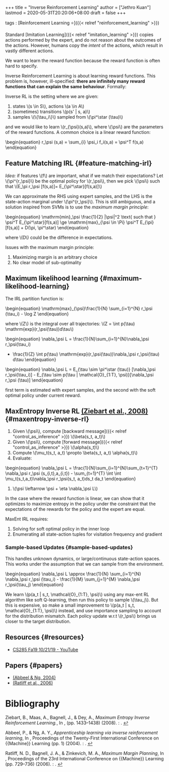 +++
title = "Inverse Reinforcement Learning"
author = ["Jethro Kuan"]
lastmod = 2020-05-31T20:20:06+08:00
draft = false
+++

tags
: [Reinforcement Learning ⭐]({{< relref "reinforcement_learning" >}})

Standard [Imitation Learning]({{< relref "imitation_learning" >}}) copies actions performed by the expert,
and do not reason about the outcomes of the actions. However, humans
copy the _intent_ of the actions, which result in vastly different
actions.

We want to learn the reward function because the reward function is
often hard to specify.

Inverse Reinforcement Learning is about learning reward functions.
This problem is, however, ill-specified: **there are infinitely many
reward functions that can explain the same behaviour**. Formally:

Inverse RL is the setting where we are given:

1.  states \\(s \in S\\), actions \\(a \in A\\)
2.  (sometimes) transitions \\(p(s' | s, a)\\)
3.  samples \\(\\{\tau_i\\}\\) sampled from \\(\pi^\star (\tau)\\)

and we would like to learn \\(r\_{\psi}(s,a)\\), where \\(\psi\\) are the
parameters of the reward functions. A common choice is a linear reward
function:

\begin{equation}
r\_\psi (s,a) = \sum\_{i} \psi_i f_i(s,a) = \psi^T f(s,a)
\end{equation}

## Feature Matching IRL {#feature-matching-irl}

_Idea:_ if features \\(f\\) are important, what if we match their
expectations? Let \\(\pi^{r\_\psi}\\) be the optimal policy for \\(r\_\psi\\),
then we pick \\(\psi\\) such that \\(E\_\pi r\_\psi [f(s,a)]= E\_{\pi^\star}[f(s,a)]\\)

We can approximate the RHS using expert samples, and the LHS is the
state-action marginal under \\(\pi^{r\_\psi}\\). This is still ambiguous,
and a solution inspired from SVMs is to use the _maximum margin
principle_:

\begin{equation}
\mathrm{min}\_\psi \frac{1}{2} |\psi|^2 \text{ such that } \psi^T
E\_{\pi^\star}[f(s,a)] \ge \mathrm{max}\_{\psi \in \Pi} \psi^T
E\_{\pi}[f(s,a)] + D(\pi, \pi^\star)
\end{equation}

where \\(D\\) could be the difference in expectations.

Issues with the maximum margin principle:

1.  Maximizing margin is an arbitrary choice
2.  No clear model of sub-optimality

## Maximum likelihood learning {#maximum-likelihood-learning}

The IRL partition function is:

\begin{equation}
\mathrm{max}\_{\psi}\frac{1}{N} \sum\_{i=1}^{N} r\_\psi (\tau_i) - \log Z
\end{equation}

where \\(Z\\) is the integral over all trajectories: \\(Z = \int p(\tau) \mathrm{exp}(r\_\psi(\tau))d\tau\\)

\begin{equation}
\nabla\_\psi L = \frac{1}{N}\sum\_{i=1}^{N}\nabla\_\psi r\_\psi(\tau_i)

- \frac{1}{Z} \int p(\tau) \mathrm{exp}(r\_\psi(\tau))\nabla\_\psi
  r\_\psi(\tau) d\tau
  \end{equation}

\begin{equation}
\nabla\_\psi L = E\_{\tau \sim \pi^\star (\tau)} [\nabla\_\psi
r\_\psi(\tau\_i)] - E\_{\tau \sim p(\tau | \mathcal{O}\_{1:T},
\psi)}[\nabla\_\psi r\_\psi (\tau)]
\end{equation}

first term is estimated with expert samples, and the second with the
soft optimal policy under current reward.

## MaxEntropy Inverse RL <a id="78d223b81b3f438213caf1f4b12184f1" href="#ziebart2008_maxentrl">(Ziebart et al., 2008)</a> {#maxentropy-inverse-rl}

1.  Given \\(\psi\\), compute [backward message]({{< relref "control_as_inference" >}}) \\(\beta(s_t, a_t)\\)
2.  Given \\(\psi\\), compute [forward message]({{< relref "control_as_inference" >}}) \\(\alpha(s_t)\\)
3.  Compute \\(\mu_t(s_t, a_t) \propto \beta(s_t, a_t) \alpha(s_t)\\)
4.  Evaluate:

\begin{equation}
\nabla\_\psi L = \frac{1}{N}\sum\_{i=1}^{N}\sum\_{t=1}^{T} \nabla\_\psi
r\_\psi (s\_{i,t},a\_{i,t}) - \sum\_{t=1}^{T} \int \int
\mu_t(s_t,a_t)\nabla\_\psi r\_\psi(s_t, a_t)ds_t da_t
\end{equation}

1.  \\(\psi \leftarrow \psi + \eta \nabla\_\psi L\\)

In the case where the reward function is linear, we can show that it optimizes
to maximize entropy in the policy under the constraint that the
expectations of the rewards for the policy and the expert are equal.

MaxEnt IRL requires:

1.  Solving for soft optimal policy in the inner loop
2.  Enumerating all state-action tuples for visitation frequency and
    gradient

### Sample-based Updates {#sample-based-updates}

This handles unknown dynamics, or large/continuous state-action
spaces. This works under the assumption that we can sample from the
environment.

\begin{equation}
\nabla\_\psi L \approx \frac{1}{N} \sum\_{i=1}^{N} \nabla\_\psi r\_\psi
(\tau_i) - \frac{1}{M} \sum\_{j=1}^{M} \nabla\_\psi r\_\psi(\tau_j)
\end{equation}

We learn \\(p(a_t | s_t, \mathcal{O}\_{1:T}, \psi)\\) using any max-ent RL
algorithm like soft Q-learning, then run this policy to sample
\\(\tau_j\\). But this is expensive, so make a small improvement to
\\(p(a_t | s_t, \mathcal{O}\_{1:T}, \psi)\\) instead, and use importance
sampling to account for the distribution mismatch. Each policy update
w.r.t \\(r\_\psi\\) brings us closer to the target distribution.

## Resources {#resources}

- [CS285 Fa19 10/21/19 - YouTube](https://www.youtube.com/watch?v=DP0SJrNgV60&list=PLkFD6%5F40KJIwhWJpGazJ9VSj9CFMkb79A&index=15&t=0s)

## Papers {#papers}

- <a id="8b56bcc6746b685f5684ccf1402753fc" href="#abbeel2004apprenticeship">(Abbeel \& Ng, 2004)</a>
- <a id="d878ab6d38d5e3ab2f9ab484b7c27875" href="#ratliff2006maximum">(Ratliff et al., 2006)</a>

# Bibliography

<a id="ziebart2008_maxentrl" target="_blank">Ziebart, B., Maas, A., Bagnell, J., & Dey, A., _Maximum Entropy Inverse Reinforcement Learning._, In , (pp. 1433–1438) (2008). : .</a> [↩](#78d223b81b3f438213caf1f4b12184f1)

<a id="abbeel2004apprenticeship" target="_blank">Abbeel, P., & Ng, A. Y., _Apprenticeship learning via inverse reinforcement learning_, In , Proceedings of the Twenty-First International Conference on {{Machine}} Learning (pp. 1) (2004). : .</a> [↩](#8b56bcc6746b685f5684ccf1402753fc)

<a id="ratliff2006maximum" target="_blank">Ratliff, N. D., Bagnell, J. A., & Zinkevich, M. A., _Maximum Margin Planning_, In , Proceedings of the 23rd International Conference on {{Machine}} Learning (pp. 729–736) (2006). : .</a> [↩](#d878ab6d38d5e3ab2f9ab484b7c27875)
